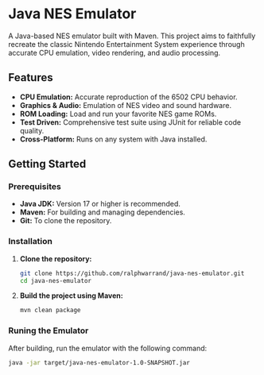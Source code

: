 # Java NES Emulator

A Java-based NES emulator built with Maven. This project aims to faithfully recreate the classic Nintendo Entertainment System experience through accurate CPU emulation, video rendering, and audio processing.

## Features

- **CPU Emulation:** Accurate reproduction of the 6502 CPU behavior.
- **Graphics & Audio:** Emulation of NES video and sound hardware.
- **ROM Loading:** Load and run your favorite NES game ROMs.
- **Test Driven:** Comprehensive test suite using JUnit for reliable code quality.
- **Cross-Platform:** Runs on any system with Java installed.

## Getting Started

### Prerequisites

- **Java JDK:** Version 17 or higher is recommended.
- **Maven:** For building and managing dependencies.
- **Git:** To clone the repository.

### Installation

1. **Clone the repository:**

   ```bash
   git clone https://github.com/ralphwarrand/java-nes-emulator.git
   cd java-nes-emulator
   ```
2. **Build the project using Maven:**
   
   ```bash
   mvn clean package
   ```

### Runing the Emulator

After building, run the emulator with the following command:
   ```bash
   java -jar target/java-nes-emulator-1.0-SNAPSHOT.jar
   ```
